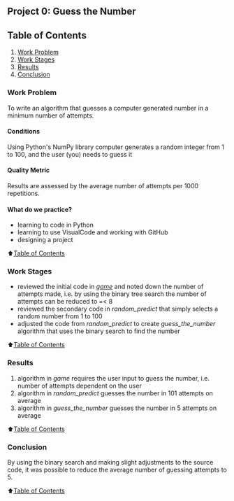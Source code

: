 ## **Project 0: Guess the Number**

## Table of Contents
1. [Work Problem](README.md#work-problem)
2. [Work Stages](README.md#work-stages)
3. [Results](README.md#results)
4. [Conclusion](README.md#conclusion)


### Work Problem
To write an algorithm that guesses a computer generated number in a minimum number of attempts.

#### Conditions

Using Python's NumPy library computer generates a random integer from 1 to 100, and the user (you) needs to guess it

#### Quality Metric

Results are assessed by the average number of attempts per 1000 repetitions.

#### What do we practice?

- learning to code in Python
- learning to use VisualCode and working with GitHub
- designing a project

:arrow_up:[Table of Contents](README.md#table-of-contents)


### Work Stages
- reviewed the initial code in [*game*](https://github.com/tori938/PROJECT-0/blob/main/game_v1.py) and noted down the number of attempts made, i.e. by using the binary tree search the number of attempts can be reduced to =< 8
- reviewed the secondary code in *random_predict* that simply selects a random number from 1 to 100
- adjusted the code from *random_predict* to create *guess_the_number* algorithm that uses the binary search to find the number

:arrow_up:[Table of Contents](README.md#table-of-contents)


### Results
1. algorithm in *game* requires the user input to guess the number, i.e. number of attempts dependent on the user
2. algorithm in *random_predict* guesses the number in 101 attempts on average
3. algorithm in *guess_the_number* guesses the number in 5 attempts on average

:arrow_up:[Table of Contents](README.md#table-of-contents)


### Conclusion
By using the binary search and making slight adjustments to the source code, it was possible to reduce the average number of guessing attempts to 5.

:arrow_up:[Table of Contents](README.md#table-of-contents)
